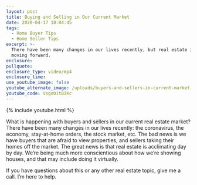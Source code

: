 ```yaml
---
layout: post
title: Buying and Selling in Our Current Market
date: 2020-04-17 18:04:45
tags:
  - Home Buyer Tips
  - Home Seller Tips
excerpt: >-
  There have been many changes in our lives recently, but real estate is still
  moving forward.
enclosure:
pullquote:
enclosure_type: video/mp4
enclosure_time:
use_youtube_image: false
youtube_alternate_image: /uploads/buyers-and-sellers-in-current-market-youtube.jpg
youtube_code: Vsgo01tBIKc
---
```


{% include youtube.html %}

What is happening with buyers and sellers in our current real estate market? There have been many changes in our lives recently: the coronavirus, the economy, stay-at-home orders, the stock market, etc. The bad news is we have buyers that are afraid to view properties, and sellers taking their homes off the market. The great news is that real estate is acclimating day by day. We’re being much more conscientious about how we’re showing houses, and that may include doing it virtually.

If you have questions about this or any other real estate topic, give me a call. I’m here to help.<br>&nbsp;